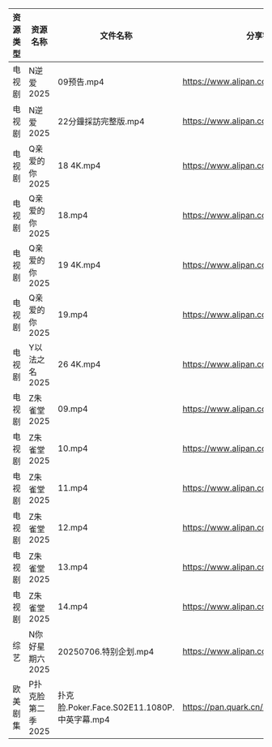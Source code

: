 | 资源类型 | 资源名称        | 文件名称                                 | 分享链接                                 | 更新时间                |
| ---- | ----------- | ------------------------------------ | ------------------------------------ | ------------------- |
| 电视剧  | N逆爱2025     | 09预告.mp4                             | https://www.alipan.com/s/bYpxKg27F1z | 2025-07-06 12:03:26 |
| 电视剧  | N逆爱2025     | 22分鐘採訪完整版.mp4                        | https://www.alipan.com/s/bYpxKg27F1z | 2025-07-06 12:03:25 |
| 电视剧  | Q亲爱的你2025   | 18 4K.mp4                            | https://www.alipan.com/s/MprfDaHXNYu | 2025-07-06 16:03:30 |
| 电视剧  | Q亲爱的你2025   | 18.mp4                               | https://www.alipan.com/s/MprfDaHXNYu | 2025-07-06 16:03:30 |
| 电视剧  | Q亲爱的你2025   | 19 4K.mp4                            | https://www.alipan.com/s/MprfDaHXNYu | 2025-07-06 16:03:29 |
| 电视剧  | Q亲爱的你2025   | 19.mp4                               | https://www.alipan.com/s/MprfDaHXNYu | 2025-07-06 16:03:29 |
| 电视剧  | Y以法之名2025   | 26 4K.mp4                            | https://www.alipan.com/s/pQdH7sxTrRw | 2025-07-06 12:03:46 |
| 电视剧  | Z朱雀堂2025    | 09.mp4                               | https://www.alipan.com/s/mTGYb7Y96Ee | 2025-07-06 16:03:53 |
| 电视剧  | Z朱雀堂2025    | 10.mp4                               | https://www.alipan.com/s/mTGYb7Y96Ee | 2025-07-06 16:03:53 |
| 电视剧  | Z朱雀堂2025    | 11.mp4                               | https://www.alipan.com/s/mTGYb7Y96Ee | 2025-07-06 16:03:52 |
| 电视剧  | Z朱雀堂2025    | 12.mp4                               | https://www.alipan.com/s/mTGYb7Y96Ee | 2025-07-06 16:03:52 |
| 电视剧  | Z朱雀堂2025    | 13.mp4                               | https://www.alipan.com/s/mTGYb7Y96Ee | 2025-07-06 16:03:51 |
| 电视剧  | Z朱雀堂2025    | 14.mp4                               | https://www.alipan.com/s/mTGYb7Y96Ee | 2025-07-06 16:03:51 |
| 综艺   | N你好星期六2025  | 20250706.特别企划.mp4                    | https://www.alipan.com/s/nvuMvPrHLGa | 2025-07-06 14:04:13 |
| 欧美剧集 | P扑克脸第二季2025 | 扑克脸.Poker.Face.S02E11.1080P.中英字幕.mp4 | https://pan.quark.cn/s/e29b876f70bc  | 2025-07-06 01:29:27 |
